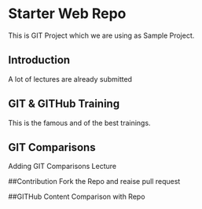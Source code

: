 # Starter Web Repo
This is GIT Project which we are using as Sample Project.

## Introduction
A lot of lectures are already submitted

## GIT & GITHub Training
This is the famous and of the best trainings.

## GIT Comparisons
Adding GIT Comparisons Lecture

##Contribution
Fork the Repo and reaise pull request


##GITHub Content
Comparison with Repo